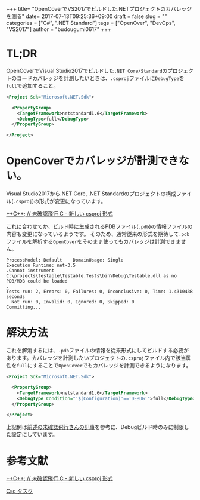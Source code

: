 +++
title= "OpenCoverでVS2017でビルドした.NETプロジェクトのカバレッジを測る"
date= 2017-07-13T09:25:36+09:00
draft = false
slug = ""
categories = ["C#", ".NET Standard"]
tags = ["OpenOver", "DevOps", "VS2017"]
author = "budougumi0617"
+++

# TL;DR
OpenCoverでVisual Studio2017でビルドした`.NET Core/Standard`のプロジェクトのコードカバレッジを計測したいときは、`.csproj`ファイルに`DebugType`を`full`で追加すること。

````xml
<Project Sdk="Microsoft.NET.Sdk">

  <PropertyGroup>
    <TargetFramework>netstandard1.6</TargetFramework>
    <DebugType>full</DebugType>
  </PropertyGroup>

</Project>
````

# OpenCoverでカバレッジが計測できない。

Visual Studio2017から.NET Core, .NET Standardのプロジェクトの構成ファイル(`.csproj`)の形式が変更になっています。

[++C++; // 未確認飛行 C  - 新しい csproj 形式](http://ufcpp.net/blog/2017/5/newcsproj/)

これに合わせてか、ビルド時に生成されるPDBファイル(`.pdb`)の情報ファイルの内容も変更になっているようです。
そのため、通常従来の形式を期待して`.pdb`ファイルを解析する`OpenCover`をそのまま使ってもカバレッジは計測できません。

```
ProcessModel: Default    DomainUsage: Single
Execution Runtime: net-3.5
.Cannot instrument C:\projects\testable\Testable.Tests\bin\Debug\Testable.dll as no PDB/MDB could be loaded
.
Tests run: 2, Errors: 0, Failures: 0, Inconclusive: 0, Time: 1.4310438 seconds
  Not run: 0, Invalid: 0, Ignored: 0, Skipped: 0
Committing...

```

# 解決方法

これを解消するには、`.pdb`ファイルの情報を従来形式にしてビルドする必要があります。カバレッジを計測したいプロジェクトの`.csproj`ファイル内で該当属性を`full`にすることで`OpenCover`でもカバレッジを計測できるようになります。

```xml
<Project Sdk="Microsoft.NET.Sdk">

  <PropertyGroup>
    <TargetFramework>netstandard1.6</TargetFramework>
    <DebugType Condition="'$(Configuration)'=='DEBUG'">full</DebugType>
  </PropertyGroup>

</Project>
```


上記例は[前述の未確認飛行さんの記事](http://ufcpp.net/blog/2017/5/newcsproj/)を参考に、Debugビルド時のみに制限した設定にしています。


# 参考文献
[++C++; // 未確認飛行 C  - 新しい csproj 形式](http://ufcpp.net/blog/2017/5/newcsproj/)

[Csc タスク](https://msdn.microsoft.com/ja-jp/library/s5c8athz.aspx)


